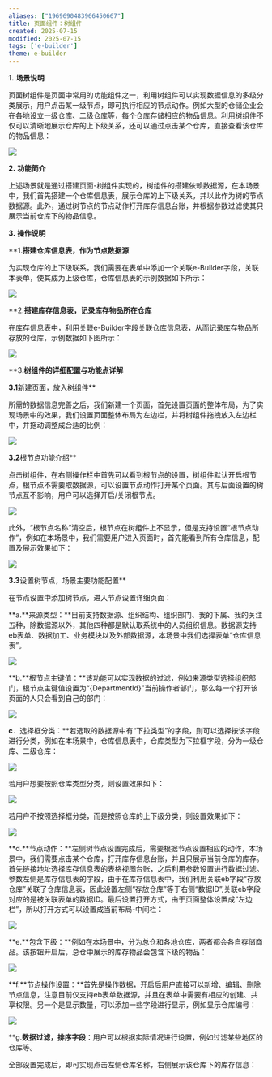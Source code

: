 ```yaml
---
aliases: ["1969690483966450667"]
title: 页面组件：树组件
created: 2025-07-15
modified: 2025-07-15
tags: ['e-builder']
theme: e-builder
---
```


**1.** **场景说明**

页面树组件是页面中常用的功能组件之一，利用树组件可以实现数据信息的多级分类展示，用户点击某一级节点，即可执行相应的节点动作。例如大型的仓储企业会在各地设立一级仓库、二级仓库等，每个仓库存储相应的物品信息。利用树组件不仅可以清晰地展示仓库的上下级关系，还可以通过点击某个仓库，直接查看该仓库的物品信息：

![](https://myhelpdoc.oss-cn-heyuan.aliyuncs.com/mdimages/90f34eba935d41cc77e9b4e86de0e20e.jpg)

**2.** **功能简介**

上述场景就是通过搭建页面-树组件实现的，树组件的搭建依赖数据源，在本场景中，我们首先搭建一个仓库信息表，展示仓库的上下级关系，并以此作为树的节点数据源。此外，通过树节点的节点动作打开库存信息台账，并根据参数过滤使其只展示当前仓库下的物品信息。

**3.** **操作说明**

**1.**搭建仓库信息表，作为节点数据源**

为实现仓库的上下级联系，我们需要在表单中添加一个关联e-Builder字段，关联本表单，使其成为上级仓库，仓库信息表的示例数据如下所示：

![](https://myhelpdoc.oss-cn-heyuan.aliyuncs.com/mdimages/aff754bfd66d5172ad32e0563b58bf4a.jpg)

**2.**搭建库存信息表，记录库存物品所在仓库**

在库存信息表中，利用关联e-Builder字段关联仓库信息表，从而记录库存物品所存放的仓库，示例数据如下图所示：

![](https://myhelpdoc.oss-cn-heyuan.aliyuncs.com/mdimages/f5dcfc2a626ee9b4edd6fde4436f0bce.jpg)

**3.**树组件的详细配置与功能点详解**

**3.1**新建页面，放入树组件**

所需的数据信息完善之后，我们新建一个页面，首先设置页面的整体布局，为了实现场景中的效果，我们设置页面整体布局为左边栏，并将树组件拖拽放入左边栏中，并拖动调整成合适的比例：

![](https://myhelpdoc.oss-cn-heyuan.aliyuncs.com/mdimages/eda81cea4382d3dc0595d0b876ed319e.jpg)

**3.2**根节点功能介绍**

点击树组件，在右侧操作栏中首先可以看到根节点的设置，树组件默认开启根节点，根节点不需要取数据源，可以设置节点动作打开某个页面。其与后面设置的树节点互不影响，用户可以选择开启/关闭根节点。

![](https://myhelpdoc.oss-cn-heyuan.aliyuncs.com/mdimages/b09716a845b2aa97195740b487661c98.jpg)

此外，“根节点名称”清空后，根节点在树组件上不显示，但是支持设置“根节点动作”，例如在本场景中，我们需要用户进入页面时，首先能看到所有仓库信息，配置及展示效果如下：

![](https://myhelpdoc.oss-cn-heyuan.aliyuncs.com/mdimages/e8584596ffd9bfbc8fccacf59d3d62b3.jpg)

**3.3**设置树节点，场景主要功能配置**

在节点设置中添加树节点，进入节点设置详细页面：

**a.**来源类型：**目前支持数据源、组织结构、组织部门、我的下属、我的关注五种，除数据源以外，其他四种都是默认取系统中的人员组织信息。数据源支持eb表单、数据加工、业务模块以及外部数据源，本场景中我们选择表单“仓库信息表”。

![](https://myhelpdoc.oss-cn-heyuan.aliyuncs.com/mdimages/41693f90e6bf30433fd108fe1db7c95e.jpg)

**b.**根节点主键值：**该功能可以实现数据的过滤，例如来源类型选择组织部门，根节点主键值设置为“{DepartmentId}”当前操作者部门，那么每一个打开该页面的人只会看到自己的部门：

![](https://myhelpdoc.oss-cn-heyuan.aliyuncs.com/mdimages/65e8ad2de8d18e642655818bab973624.jpg)

**c**．选择框分类：**若选取的数据源中有“下拉类型”的字段，则可以选择按该字段进行分类，例如在本场景中，仓库信息表中，仓库类型为下拉框字段，分为一级仓库、二级仓库：

![](https://myhelpdoc.oss-cn-heyuan.aliyuncs.com/mdimages/4f22a45ec7d36c2662258d8014691f67.jpg)

若用户想要按照仓库类型分类，则设置效果如下：

![](https://myhelpdoc.oss-cn-heyuan.aliyuncs.com/mdimages/ff2a366e74a9a9a043ef078d068bc690.jpg)

若用户不按照选择框分类，而是按照仓库的上下级分类，则设置效果如下：

![](https://myhelpdoc.oss-cn-heyuan.aliyuncs.com/mdimages/5b53d2cdbda28a8fd292d998672a239c.jpg)

**d.**节点动作：**左侧树节点设置完成后，需要根据节点设置相应的动作，本场景中，我们需要点击某个仓库，打开库存信息台账，并且只展示当前仓库的库存。首先链接地址选择库存信息表的表格视图台账，之后利用参数设置进行数据过滤。参数左侧是库存信息表的字段，由于在库存信息表中，我们利用关联eb字段“存放仓库”关联了仓库信息表，因此设置左侧“存放仓库”等于右侧“数据ID”,关联eb字段对应的是被关联表单的数据ID。最后设置打开方式，由于页面整体设置成“左边栏”，所以打开方式可以设置成当前布局-中间栏：

![](https://myhelpdoc.oss-cn-heyuan.aliyuncs.com/mdimages/2f7e26f70c388740e7fa35bf61eb991c.jpg)

**e.**包含下级：**例如在本场景中，分为总仓和各地仓库，两者都会各自存储商品。该按钮开启后，总仓中展示的库存物品会包含下级的物品：

![](https://myhelpdoc.oss-cn-heyuan.aliyuncs.com/mdimages/bef04eca449ad4e9375d45cc2eb06367.jpg)

**f.**节点操作设置：**首先是操作数据，开启后用户直接可以新增、编辑、删除节点信息，注意目前仅支持eb表单数据源，并且在表单中需要有相应的创建、共享权限。另一个是显示数量，可以添加一些字段进行显示，例如显示仓库编号：

![](https://myhelpdoc.oss-cn-heyuan.aliyuncs.com/mdimages/67ad599514080dd1fabb86be98e4a950.jpg)

**g.**数据过滤，排序字段**：用户可以根据实际情况进行设置，例如过滤某些地区的仓库等。

全部设置完成后，即可实现点击左侧仓库名称，右侧展示该仓库下的库存信息：

